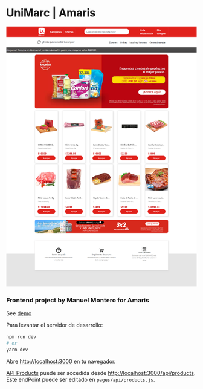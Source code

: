 # UniMarc | Amaris


![alt text](https://github.com/manuelmonpa12/unimarc/blob/main/demo.png)

### Frontend project by Manuel Montero for Amaris
See [demo](https://sodexo-suite.vercel.app/#/)


Para levantar el servidor de desarrollo:

```bash
npm run dev
# or
yarn dev
```

Abre [http://localhost:3000](http://localhost:3000) en tu navegador.

[API Products](https://nextjs.org/docs/api-routes/introduction) puede ser accedida desde [http://localhost:3000/api/products](http://localhost:3000/api/products). Este endPoint puede ser editado en `pages/api/products.js`.

